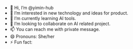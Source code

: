 - 👋 Hi, I’m @yimin-hub
- 👀 I’m interested in new technology and ideas for product.
- 🌱 I’m currently learning AI tools. 
- 💞️ I’m looking to collaborate on AI related project.
- 📫 You can reach me with private message.
- 😄 Pronouns: She/her
- ⚡ Fun fact: 

<!---
yimin-hub/yimin-hub is a ✨ special ✨ repository because its `README.md` (this file) appears on your GitHub profile.
You can click the Preview link to take a look at your changes.
--->
